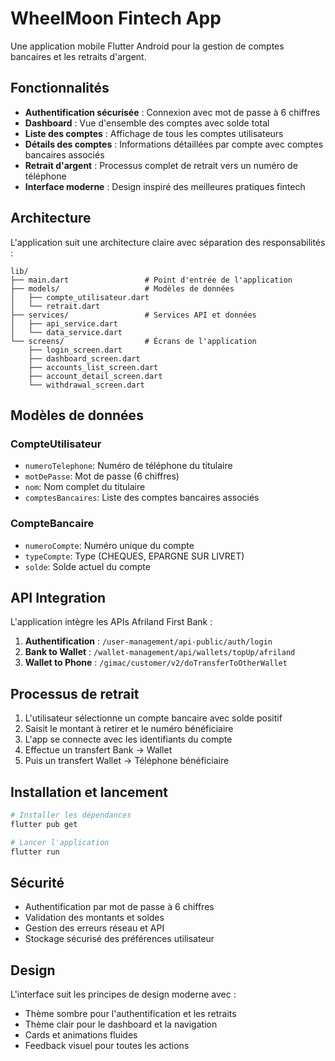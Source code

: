 # WheelMoon Fintech App

Une application mobile Flutter Android pour la gestion de comptes bancaires et les retraits d'argent.

## Fonctionnalités

- **Authentification sécurisée** : Connexion avec mot de passe à 6 chiffres
- **Dashboard** : Vue d'ensemble des comptes avec solde total
- **Liste des comptes** : Affichage de tous les comptes utilisateurs
- **Détails des comptes** : Informations détaillées par compte avec comptes bancaires associés
- **Retrait d'argent** : Processus complet de retrait vers un numéro de téléphone
- **Interface moderne** : Design inspiré des meilleures pratiques fintech

## Architecture

L'application suit une architecture claire avec séparation des responsabilités :

```
lib/
├── main.dart                 # Point d'entrée de l'application
├── models/                   # Modèles de données
│   ├── compte_utilisateur.dart
│   └── retrait.dart
├── services/                 # Services API et données
│   ├── api_service.dart
│   └── data_service.dart
└── screens/                  # Écrans de l'application
    ├── login_screen.dart
    ├── dashboard_screen.dart
    ├── accounts_list_screen.dart
    ├── account_detail_screen.dart
    └── withdrawal_screen.dart
```

## Modèles de données

### CompteUtilisateur
- `numeroTelephone`: Numéro de téléphone du titulaire
- `motDePasse`: Mot de passe (6 chiffres)
- `nom`: Nom complet du titulaire
- `comptesBancaires`: Liste des comptes bancaires associés

### CompteBancaire
- `numeroCompte`: Numéro unique du compte
- `typeCompte`: Type (CHEQUES, EPARGNE SUR LIVRET)
- `solde`: Solde actuel du compte

## API Integration

L'application intègre les APIs Afriland First Bank :

1. **Authentification** : `/user-management/api-public/auth/login`
2. **Bank to Wallet** : `/wallet-management/api/wallets/topUp/afriland`
3. **Wallet to Phone** : `/gimac/customer/v2/doTransferToOtherWallet`

## Processus de retrait

1. L'utilisateur sélectionne un compte bancaire avec solde positif
2. Saisit le montant à retirer et le numéro bénéficiaire
3. L'app se connecte avec les identifiants du compte
4. Effectue un transfert Bank → Wallet
5. Puis un transfert Wallet → Téléphone bénéficiaire

## Installation et lancement

```bash
# Installer les dépendances
flutter pub get

# Lancer l'application
flutter run
```

## Sécurité

- Authentification par mot de passe à 6 chiffres
- Validation des montants et soldes
- Gestion des erreurs réseau et API
- Stockage sécurisé des préférences utilisateur

## Design

L'interface suit les principes de design moderne avec :
- Thème sombre pour l'authentification et les retraits
- Thème clair pour le dashboard et la navigation
- Cards et animations fluides
- Feedback visuel pour toutes les actions
